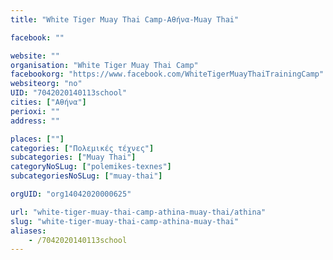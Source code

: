 ```yaml
---
title: "White Tiger Muay Thai Camp-Αθήνα-Muay Thai"

facebook: ""

website: ""
organisation: "White Tiger Muay Thai Camp"
facebookorg: "https://www.facebook.com/WhiteTigerMuayThaiTrainingCamp"
websiteorg: "no"
UID: "7042020140113school"
cities: ["Αθήνα"]
perioxi: ""
address: ""

places: [""]
categories: ["Πολεμικές τέχνες"]
subcategories: ["Muay Thai"]
categoryNoSLug: ["polemikes-texnes"]
subcategoriesNoSLug: ["muay-thai"]

orgUID: "org14042020000625"

url: "white-tiger-muay-thai-camp-athina-muay-thai/athina"
slug: "white-tiger-muay-thai-camp-athina-muay-thai"
aliases:
    - /7042020140113school
---
```





